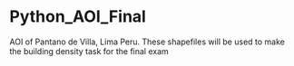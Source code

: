# Python_AOI_Final
AOI of Pantano de Villa, Lima Peru. These shapefiles will be used to make the building density task for the final exam
